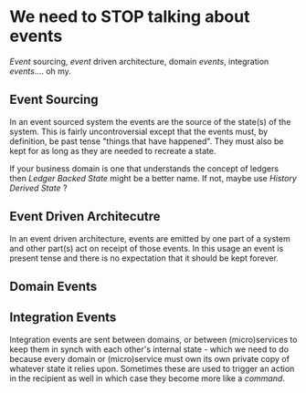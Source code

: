 # We need to STOP talking about events

*Event* sourcing, *event* driven architecture, domain *events*, integration *events*.... oh my.

## Event Sourcing

In an event sourced system the events are the source of the state(s) of the system.  This is fairly uncontroversial except that the events must, by definition, be past tense "things that have happened".  They must also be kept for as long as they are needed to recreate a state.  

If your business domain is one that understands the concept of ledgers then *Ledger Backed State* might be a better name.  If not, maybe use *History Derived State* ?

## Event Driven Architecutre

In an event driven architecture, events are emitted by one part of a system and other part(s) act on receipt of those events.  In this usage an event is present tense and there is no expectation that it should be kept forever.  

## Domain Events

## Integration Events

Integration events are sent between domains, or between (micro)services to keep them in synch with each other's internal state - which we need to do because every domain or (micro)service must own its own private copy of whatever state it relies upon.  Sometimes these are used to trigger an action in the recipient as well in which case they become more like a *command*.

